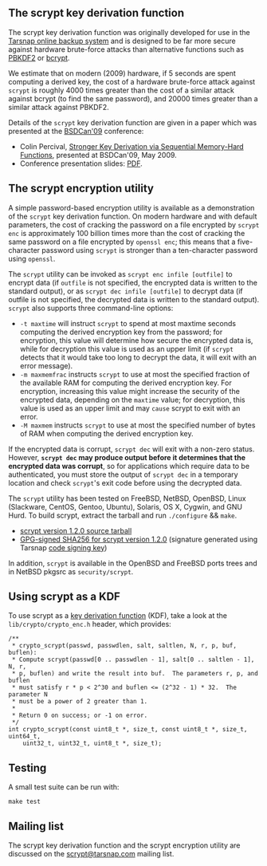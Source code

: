 The scrypt key derivation function
----------------------------------


The scrypt key derivation function was originally developed for use in the
[Tarsnap online backup system](http://www.tarsnap.com/index.html) and is
designed to be far more secure against hardware brute-force attacks than
alternative functions such as [PBKDF2](http://en.wikipedia.org/wiki/PBKDF2) or
[bcrypt](http://www.openbsd.org/papers/bcrypt-paper.ps).

We estimate that on modern (2009) hardware, if 5 seconds are spent computing a
derived key, the cost of a hardware brute-force attack against `scrypt` is
roughly 4000 times greater than the cost of a similar attack against bcrypt (to
find the same password), and 20000 times greater than a similar attack against
PBKDF2.

Details of the `scrypt` key derivation function are given in a paper which was
presented at the [BSDCan'09](http://www.bsdcan.org/2009/) conference:

* Colin Percival, [Stronger Key Derivation via Sequential Memory-Hard
  Functions](http://www.tarsnap.com/scrypt/scrypt.pdf), presented at BSDCan'09,
  May 2009.
* Conference presentation slides:
  [PDF](http://www.tarsnap.com/scrypt/scrypt-slides.pdf).


The scrypt encryption utility
-----------------------------

A simple password-based encryption utility is available as a demonstration of
the `scrypt` key derivation function. On modern hardware and with default
parameters, the cost of cracking the password on a file encrypted by `scrypt
enc` is approximately 100 billion times more than the cost of cracking the same
password on a file encrypted by `openssl enc`; this means that a five-character
password using `scrypt` is stronger than a ten-character password using
`openssl`.

The `scrypt` utility can be invoked as `scrypt enc infile [outfile]` to encrypt
data (if `outfile` is not specified, the encrypted data is written to the
standard output), or as `scrypt dec infile [outfile]` to decrypt data (if
outfile is not specified, the decrypted data is written to the standard
output). `scrypt` also supports three command-line options:

* `-t maxtime` will instruct `scrypt` to spend at most maxtime seconds
  computing the derived encryption key from the password; for encryption, this
  value will determine how secure the encrypted data is, while for decryption
  this value is used as an upper limit (if `scrypt` detects that it would take
  too long to decrypt the data, it will exit with an error message).
* `-m maxmemfrac` instructs `scrypt` to use at most the specified fraction of
  the available RAM for computing the derived encryption key. For encryption,
  increasing this value might increase the security of the encrypted data,
  depending on the `maxtime` value; for decryption, this value is used as an
  upper limit and may `cause` scrypt to exit with an error.
* `-M maxmem` instructs `scrypt` to use at most the specified number of bytes
  of RAM when computing the derived encryption key.

If the encrypted data is corrupt, `scrypt dec` will exit with a non-zero
status.  However, **`scrypt dec` may produce output before it determines that
the encrypted data was corrupt**, so for applications which require data to be
authenticated, you must store the output of `scrypt dec` in a temporary
location and check `scrypt`'s exit code before using the decrypted data.

The `scrypt` utility has been tested on FreeBSD, NetBSD, OpenBSD, Linux
(Slackware, CentOS, Gentoo, Ubuntu), Solaris, OS X, Cygwin, and GNU Hurd. To
build scrypt, extract the tarball and run `./configure` && `make`.

* [scrypt version 1.2.0 source
  tarball](https://www.tarsnap.com/scrypt/scrypt-1.2.0.tgz)
* [GPG-signed SHA256 for scrypt version
  1.2.0](https://www.tarsnap.com/scrypt/scrypt-sigs-1.2.0.asc) (signature
  generated using Tarsnap [code signing
  key](https://www.tarsnap.com/tarsnap-signing-key.asc))

In addition, `scrypt` is available in the OpenBSD and FreeBSD ports trees and
in NetBSD pkgsrc as `security/scrypt`.


Using scrypt as a KDF
---------------------

To use scrypt as a
[key derivation function](https://en.wikipedia.org/wiki/Key_derivation_function)
(KDF), take a
look at the `lib/crypto/crypto_enc.h` header, which provides:

```
/**
 * crypto_scrypt(passwd, passwdlen, salt, saltlen, N, r, p, buf, buflen):
 * Compute scrypt(passwd[0 .. passwdlen - 1], salt[0 .. saltlen - 1], N, r,
 * p, buflen) and write the result into buf.  The parameters r, p, and buflen
 * must satisfy r * p < 2^30 and buflen <= (2^32 - 1) * 32.  The parameter N
 * must be a power of 2 greater than 1.
 *
 * Return 0 on success; or -1 on error.
 */
int crypto_scrypt(const uint8_t *, size_t, const uint8_t *, size_t, uint64_t,
    uint32_t, uint32_t, uint8_t *, size_t);
```


Testing
-------

A small test suite can be run with:

    make test


Mailing list
------------

The scrypt key derivation function and the scrypt encryption utility are
discussed on the <scrypt@tarsnap.com> mailing list.


